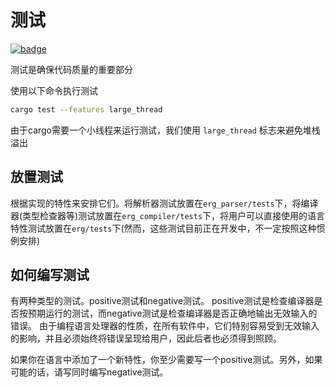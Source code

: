 # 测试

[![badge](https://img.shields.io/endpoint.svg?url=https%3A%2F%2Fgezf7g7pd5.execute-api.ap-northeast-1.amazonaws.com%2Fdefault%2Fsource_up_to_date%3Fowner%3Derg-lang%26repos%3Derg%26ref%3Dmain%26path%3Ddoc/EN/dev_guide/test.md%26commit_hash%3D3e4251b9f9929891dd8ce422c1ed6853f77ab432)](https://gezf7g7pd5.execute-api.ap-northeast-1.amazonaws.com/default/source_up_to_date?owner=erg-lang&repos=erg&ref=main&path=doc/EN/dev_guide/test.md&commit_hash=3e4251b9f9929891dd8ce422c1ed6853f77ab432)

测试是确保代码质量的重要部分

使用以下命令执行测试

``` sh
cargo test --features large_thread
```

由于cargo需要一个小线程来运行测试，我们使用 `large_thread` 标志来避免堆栈溢出

## 放置测试

根据实现的特性来安排它们。将解析器测试放置在`erg_parser/tests`下，将编译器(类型检查器等)测试放置在`erg_compiler/tests`下，将用户可以直接使用的语言特性测试放置在`erg/tests`下(然而，这些测试目前正在开发中，不一定按照这种惯例安排)

## 如何编写测试

有两种类型的测试。positive测试和negative测试。
positive测试是检查编译器是否按预期运行的测试，而negative测试是检查编译器是否正确地输出无效输入的错误。
由于编程语言处理器的性质，在所有软件中，它们特别容易受到无效输入的影响，并且必须始终将错误呈现给用户，因此后者也必须得到照顾。

如果你在语言中添加了一个新特性，你至少需要写一个positive测试。另外，如果可能的话，请写同时编写negative测试。